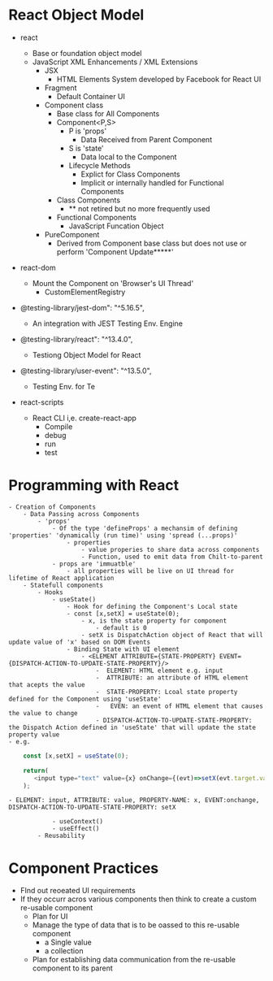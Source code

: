 # React Object Model
- react
    - Base or foundation object model 
    - JavaScript XML Enhancements / XML Extensions
        - JSX
            - HTML Elements System developed by Facebook for React UI
        - Fragment
            - Default Container UI
        - Component class
            - Base class for All Components
            - Component<P,S>
                - P is 'props'
                    - Data Received from Parent Component
                - S is 'state'
                    - Data local to the Component
                - Lifecycle Methods
                    - Explict for Class Components
                    - Implicit or internally handled for Functional Components
            - Class Components 
                - ** not retired but no more frequently used
            - Functional Components
                - JavaScript Funcation Object                     
        - PureComponent 
            - Derived from Component base class but does not use or perform 'Component Update*****'

- react-dom
    - Mount the Component on 'Browser's UI Thread'
        - CustomElementRegistry

- @testing-library/jest-dom": "^5.16.5",
    - An integration with JEST Testing Env. Engine
- @testing-library/react": "^13.4.0",
    - Testiong Object Model for React
-  @testing-library/user-event": "^13.5.0", 
    - Testing Env. for Te
- react-scripts
    - React CLI i,e. create-react-app
        - Compile
        - debug
        - run
        - test         
# Programming with React
    - Creation of Components
        - Data Passing across Components
            - 'props'
                - Of the type 'defineProps' a mechansim of defining 'properties' 'dynamically (run time)' using 'spread (...props)' 
                    - properties
                        - value properies to share data across components
                        - Function, used to emit data from Chilt-to-parent 
                - props are 'immuatble'
                    - all properties will be live on UI thread for lifetime of React application        
        - Statefull components
            - Hooks
                - useState()
                    - Hook for defining the Component's Local state
                    - const [x,setX] = useState(0);
                        - x, is the state property for component
                            - default is 0
                        - setX is DispatchAction object of React that will update value of 'x' based on DOM Events
                    - Binding State with UI element
                        - <ELEMENT ATTRIBUTE={STATE-PROPERTY} EVENT={DISPATCH-ACTION-TO-UPDATE-STATE-PROPERTY}/>
                            -  ELEMENT: HTML element e.g. input
                            -  ATTRIBUTE: an attribute of HTML element that acepts the value
                            -  STATE-PROPERTY: Lcoal state property defined for the Component using 'useState'
                            -   EVEN: an event of HTML element that causes the value to change
                            - DISPATCH-ACTION-TO-UPDATE-STATE-PROPERTY: the Dispatch Action defined in 'useState' that will update the state property value
    - e.g.
```` javascript
    const [x,setX] = useState(0);

    return(
       <input type="text" value={x} onChange={(evt)=>setX(evt.target.value)}>
    );
````
    - ELEMENT: input, ATTRIBUTE: value, PROPERTY-NAME: x, EVENT:onchange, DISPATCH-ACTION-TO-UPDATE-STATE-PROPERTY: setX

                - useContext()
                - useEffect()
            - Reusability                      

# Component Practices
- FInd out reoeated UI requirements
- If they occurr acros various components then think to create a custom re-usable component
    - Plan for UI
    - Manage the type of data that is to be oassed to this re-usable component
        - a Single value
        - a collection
    - Plan for establishing data communication from the re-usable component to its parent                      